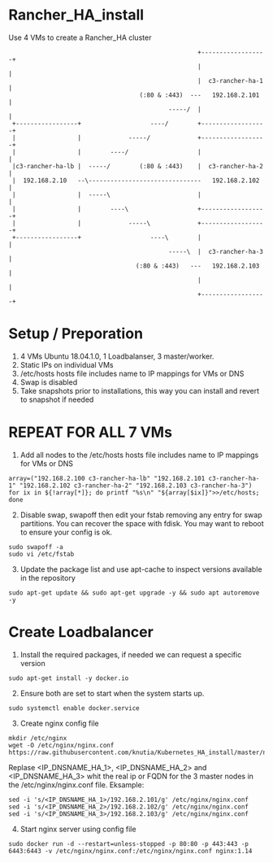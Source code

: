# Rancher_HA_install
Use 4 VMs to create a Rancher_HA cluster

                                                        +------------------+
                                                        |                  |
                                                        |  c3-rancher-ha-1 |
                                        (:80 & :443)  ---   192.168.2.101  |
                                                -----/  |                  |
     +-----------------+                   ----/        +------------------+
     |                 |             -----/             +------------------+
     |                 |        ----/                   |                  |
     |c3-rancher-ha-lb |  -----/        (:80 & :443)    |  c3-rancher-ha-2 |
     |  192.168.2.10   --\-------------------------------   192.168.2.102  |
     |                 |  -----\                        |                  |
     |                 |        ----\                   +------------------+
     |                 |             -----\             +------------------+
     +-----------------+                   ----\        |                  |
                                                -----\  |  c3-rancher-ha-3 |
                                       (:80 & :443)   ---   192.168.2.103  |
                                                        |                  |
                                                        +------------------+

# Setup / Preporation
1. 4 VMs Ubuntu 18.04.1.0, 1 Loadbalanser, 3 master/worker.
2. Static IPs on individual VMs
3. /etc/hosts hosts file includes name to IP mappings for VMs or DNS
4. Swap is disabled
5. Take snapshots prior to installations, this way you can install and revert to snapshot if needed

# REPEAT FOR ALL 7 VMs

1. Add all nodes to the /etc/hosts hosts file includes name to IP mappings for VMs or DNS
~~~
array=("192.168.2.100 c3-rancher-ha-lb" "192.168.2.101 c3-rancher-ha-1" "192.168.2.102 c3-rancher-ha-2" "192.168.2.103 c3-rancher-ha-3")   
for ix in ${!array[*]}; do printf "%s\n" "${array[$ix]}">>/etc/hosts; done
~~~

2. Disable swap, swapoff then edit your fstab removing any entry for swap partitions. You can recover the space with fdisk. You may want to reboot to ensure your config is ok.
~~~~
sudo swapoff -a
sudo vi /etc/fstab
~~~~

3. Update the package list and use apt-cache to inspect versions available in the repository
~~~~
sudo apt-get update && sudo apt-get upgrade -y && sudo apt autoremove -y
~~~~

# Create Loadbalancer

1. Install the required packages, if needed we can request a specific version
~~~~
sudo apt-get install -y docker.io
~~~~

2. Ensure both are set to start when the system starts up.
~~~~
sudo systemctl enable docker.service
~~~~

3. Create nginx config file
~~~~
mkdir /etc/nginx
wget -O /etc/nginx/nginx.conf https://raw.githubusercontent.com/knutia/Kubernetes_HA_install/master/nginx.conf
~~~~
Replase <IP_DNSNAME_HA_1>, <IP_DNSNAME_HA_2> and <IP_DNSNAME_HA_3> whit the real ip or FQDN for the 3 master nodes in the /etc/nginx/nginx.conf file.
Eksample:
~~~
sed -i 's/<IP_DNSNAME_HA_1>/192.168.2.101/g' /etc/nginx/nginx.conf
sed -i 's/<IP_DNSNAME_HA_2>/192.168.2.102/g' /etc/nginx/nginx.conf
sed -i 's/<IP_DNSNAME_HA_3>/192.168.2.103/g' /etc/nginx/nginx.conf
~~~


4. Start nginx server using config file
~~~~
sudo docker run -d --restart=unless-stopped -p 80:80 -p 443:443 -p 6443:6443 -v /etc/nginx/nginx.conf:/etc/nginx/nginx.conf nginx:1.14
~~~~
